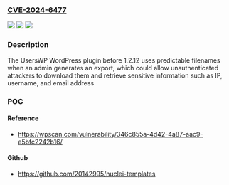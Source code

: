 ### [CVE-2024-6477](https://cve.mitre.org/cgi-bin/cvename.cgi?name=CVE-2024-6477)
![](https://img.shields.io/static/v1?label=Product&message=UsersWP&color=blue)
![](https://img.shields.io/static/v1?label=Version&message=0%20&color=brightgreen)
![](https://img.shields.io/static/v1?label=Vulnerability&message=CWE-200%20Information%20Exposure&color=brightgreen)

### Description

The UsersWP  WordPress plugin before 1.2.12 uses predictable filenames when an admin generates an export, which could allow unauthenticated attackers to download them and retrieve sensitive information such as IP, username, and email address

### POC

#### Reference
- https://wpscan.com/vulnerability/346c855a-4d42-4a87-aac9-e5bfc2242b16/

#### Github
- https://github.com/20142995/nuclei-templates

